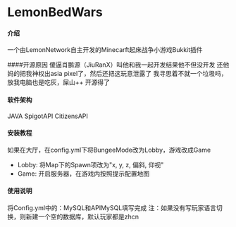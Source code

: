 # LemonBedWars

#### 介绍
一个由LemonNetwork自主开发的Minecarft起床战争小游戏Bukkit插件

####开源原因
傻逼肖鹏源（JiuRanX）叫他和我一起开发结果他不但没开发
还他妈的把我神权出asia pixel了，然后还把这玩意泄露了
我寻思着不就一个垃圾吗，放我电脑也是吃灰，屎山++
开源得了

#### 软件架构
JAVA
SpigotAPI
CitizensAPI

#### 安装教程

如果在大厅，在config.yml下将BungeeMode改为Lobby，游戏改成Game
- Lobby: 将Map下的Spawn项改为"x, y, z, 偏斜, 仰视"
- Game: 开启服务器，在游戏内按照提示配置地图

#### 使用说明

将Config.yml中的：MySQL和APIMySQL填写完成  注：如果没有写玩家语言切换，则新建一个空的数据库，默认玩家都是zhcn
